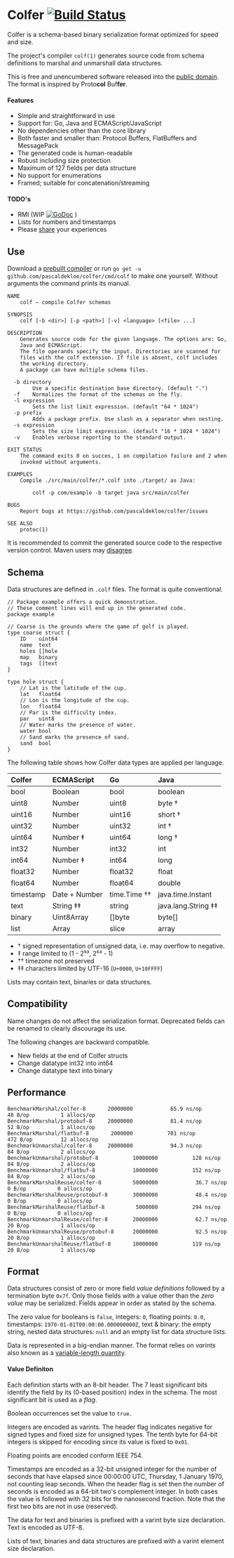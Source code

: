 # Colfer [![Build Status](https://travis-ci.org/pascaldekloe/colfer.svg?branch=master)](https://travis-ci.org/pascaldekloe/colfer)

Colfer is a schema-based binary serialization format optimized for speed and
size.

The project's compiler `colf(1)` generates source code from schema definitions
to marshal and unmarshall data structures.

This is free and unencumbered software released into the
[public domain](http://creativecommons.org/publicdomain/zero/1.0).
The format is inspired by Proto**col** Buf**fer**.


#### Features

* Simple and straightforward in use
* Support for: Go, Java and ECMAScript/JavaScript
* No dependencies other than the core library
* Both faster and smaller than: Protocol Buffers, FlatBuffers and MessagePack
* The generated code is human-readable
* Robust including size protection
* Maximum of 127 fields per data structure
* No support for enumerations
* Framed; suitable for concatenation/streaming

#### TODO's

* RMI (WIP
[![GoDoc](https://godoc.org/github.com/pascaldekloe/colfer/rpc?status.svg)](https://godoc.org/github.com/pascaldekloe/colfer/rpc)
)
* Lists for numbers and timestamps
* Please [share](https://github.com/pascaldekloe/colfer/wiki/Users#production-use) your experiences



## Use

Download a [prebuilt compiler](https://github.com/pascaldekloe/colfer/releases)
or run `go get -u github.com/pascaldekloe/colfer/cmd/colf` to make one yourself.
Without arguments the command prints its manual.

```
NAME
	colf — compile Colfer schemas

SYNOPSIS
	colf [-b <dir>] [-p <path>] [-v] <language> [<file> ...]

DESCRIPTION
	Generates source code for the given language. The options are: Go,
	Java and ECMAScript.
	The file operands specify the input. Directories are scanned for
	files with the colf extension. If file is absent, colf includes
	the working directory.
	A package can have multiple schema files.

  -b directory
    	Use a specific destination base directory. (default ".")
  -f	Normalizes the format of the schemas on the fly.
  -l expression
    	Sets the list limit expression. (default "64 * 1024")
  -p prefix
    	Adds a package prefix. Use slash as a separator when nesting.
  -s expression
    	Sets the size limit expression. (default "16 * 1024 * 1024")
  -v	Enables verbose reporting to the standard output.

EXIT STATUS
	The command exits 0 on succes, 1 on compilation failure and 2 when
	invoked without arguments.

EXAMPLES
	Compile ./src/main/colfer/*.colf into ./target/ as Java:

		colf -p com/example -b target java src/main/colfer

BUGS
	Report bugs at https://github.com/pascaldekloe/colfer/issues

SEE ALSO
	protoc(1)
```


It is recommended to commit the generated source code to the respective version
control.
Maven users may [disagree](https://github.com/pascaldekloe/colfer/wiki/Java#maven).



## Schema

Data structures are defined in `.colf` files. The format is quite conventional.

```
// Package example offers a quick demonstration.
// These comment lines will end up in the generated code.
package example

// Coarse is the grounds where the game of golf is played.
type coarse struct {
	ID    uint64
	name  text
	holes []hole
	map   binary
	tags  []text
}

type hole struct {
	// Lat is the latitude of the cup.
	lat   float64
	// Lon is the longitude of the cup.
	lon   float64
	// Par is the difficulty index.
	par   uint8
	// Water marks the presence of water.
	water bool
	// Sand marks the presence of sand.
	sand  bool
}
```

The following table shows how Colfer data types are applied per language.

| Colfer	| ECMAScript	| Go		| Java		|
|:--------------|:--------------|:--------------|:--------------|
| bool		| Boolean	| bool		| boolean	|
| uint8		| Number	| uint8		| byte †	|
| uint16	| Number	| uint16	| short †	|
| uint32	| Number	| uint32	| int †		|
| uint64	| Number ‡	| uint64	| long †	|
| int32		| Number	| int32		| int		|
| int64		| Number ‡	| int64		| long		|
| float32	| Number	| float32	| float		|
| float64	| Number	| float64	| double	|
| timestamp	| Date + Number	| time.Time ††	| java.time.Instant |
| text		| String ‡‡	| string	| java.lang.String ‡‡ |
| binary	| Uint8Array	| []byte	| byte[]	|
| list		| Array		| slice		| array		|

* † signed representation of unsigned data, i.e. may overflow to negative.
* ‡ range limited to (1 - 2⁵³, 2⁵³ - 1)
* †† timezone not preserved
* ‡‡ characters limited by UTF-16 (`U+0000`, `U+10FFFF`)

Lists may contain text, binaries or data structures.


## Compatibility

Name changes do not affect the serialization format. Deprecated fields can be
renamed to clearly discourage its use.

The following changes are backward compatible.
* New fields at the end of Colfer structs
* Change datatype int32 into int64
* Change datatype text into binary



## Performance

```
BenchmarkMarshal/colfer-8   	20000000	        65.9 ns/op	      48 B/op	       1 allocs/op
BenchmarkMarshal/protobuf-8 	20000000	        81.4 ns/op	      52 B/op	       1 allocs/op
BenchmarkMarshal/flatbuf-8  	 2000000	       701 ns/op	     472 B/op	      12 allocs/op
BenchmarkUnmarshal/colfer-8 	20000000	        94.3 ns/op	      84 B/op	       2 allocs/op
BenchmarkUnmarshal/protobuf-8         	10000000	       128 ns/op	      84 B/op	       2 allocs/op
BenchmarkUnmarshal/flatbuf-8          	10000000	       152 ns/op	      84 B/op	       2 allocs/op
BenchmarkMarshalReuse/colfer-8        	50000000	        36.7 ns/op	       0 B/op	       0 allocs/op
BenchmarkMarshalReuse/protobuf-8      	30000000	        48.4 ns/op	       0 B/op	       0 allocs/op
BenchmarkMarshalReuse/flatbuf-8       	 5000000	       294 ns/op	       0 B/op	       0 allocs/op
BenchmarkUnmarshalReuse/colfer-8      	20000000	        62.7 ns/op	      20 B/op	       1 allocs/op
BenchmarkUnmarshalReuse/protobuf-8    	20000000	        92.5 ns/op	      20 B/op	       1 allocs/op
BenchmarkUnmarshalReuse/flatbuf-8     	10000000	       119 ns/op	      20 B/op	       1 allocs/op
```



## Format

Data structures consist of zero or more field *value definitions* followed by a
termination byte `0x7f`. Only those fields with a value other than the *zero
value* may be serialized. Fields appear in order as stated by the schema.

The zero value for booleans is `false`, integers: `0`, floating points: `0.0`,
timestamps: `1970-01-01T00:00:00.000000000Z`, text & binary: the empty
string, nested data structures: `null` and an empty list for data structure
lists.

Data is represented in a big-endian manner. The format relies on *varints* also
known as a
[variable-length quantity](https://en.wikipedia.org/wiki/Variable-length_quantity).


#### Value Definiton

Each definition starts with an 8-bit header. The 7 least significant bits
identify the field by its (0-based position) index in the schema. The most
significant bit is used as a *flag*.

Boolean occurrences set the value to `true`.

Integers are encoded as varints. The header flag indicates negative for signed
types and fixed size for unsigned types. The tenth byte for 64-bit integers is
skipped for encoding since its value is fixed to `0x01`.

Floating points are encoded conform IEEE 754.

Timestamps are encoded as a 32-bit unsigned integer for the number of seconds
that have elapsed since 00:00:00 UTC, Thursday, 1 January 1970, not counting
leap seconds. When the header flag is set then the number of seconds is encoded
as a 64-bit two's complement integer. In both cases the value is followed with
32 bits for the nanosecond fraction. Note that the first two bits are not in use
(reserved).

The data for text and binaries is prefixed with a varint byte size declaration.
Text is encoded as UTF-8.

Lists of text, binaries and data structures are prefixed with a varint element
size declaration.
